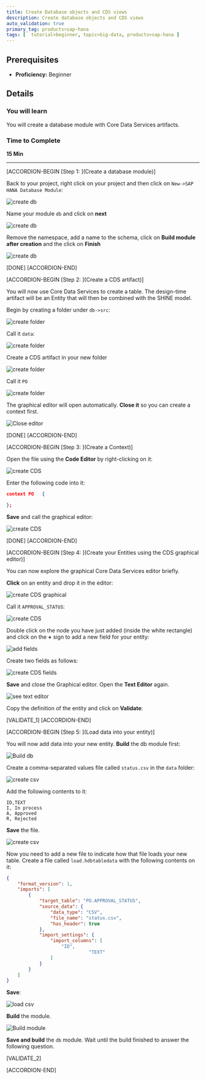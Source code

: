 ```yaml
---
title: Create Database objects and CDS views
description: Create database objects and CDS views
auto_validation: true
primary_tag: products>sap-hana
tags: [  tutorial>beginner, topic>big-data, products>sap-hana ]
---
```


## Prerequisites
 - **Proficiency:** Beginner

## Details
### You will learn  
You will create a database module with Core Data Services artifacts.

### Time to Complete
**15 Min**

---

[ACCORDION-BEGIN [Step 1: ](Create a database module)]

Back to your project, right click on your project and then click on `New->SAP HANA Database Module`:

![create db](1.png)

Name your module `db` and click on **next**

![create db](2.png)

Remove the namespace, add a name to the schema, click on **Build module after creation** and the click on **Finish**

![create db](3.png)

[DONE]
[ACCORDION-END]

[ACCORDION-BEGIN [Step 2: ](Create a CDS artifact)]

You will now use Core Data Services to create a table. The design-time artifact will be an Entity that will then be combined with the SHINE model.

Begin by creating a folder under `db->src`:

![create folder](4.png)

Call it `data`:

![create folder](5.png)

Create a CDS artifact in your new folder

![create folder](6.png)

Call it `PO`

![create folder](7.png)

The graphical editor will open automatically. **Close it** so you can create a context first.

![Close editor](close.png)

[DONE]
[ACCORDION-END]


[ACCORDION-BEGIN [Step 3: ](Create a Context)]

Open the file using the **Code Editor** by right-clicking on it:

![create CDS](8.png)

Enter the following code into it:

```json
context PO   {

};

```

**Save** and call the graphical editor:

![create CDS](9.png)

[DONE]
[ACCORDION-END]

[ACCORDION-BEGIN [Step 4: ](Create your Entities using the CDS graphical editor)]

You can now explore the graphical Core Data Services editor briefly.

**Click** on an entity and drop it in the editor:

![create CDS graphical](10.png)

Call it `APPROVAL_STATUS`:

![create CDS](11.png)

Double click on the node you have just added (inside the white rectangle) and click on the **+** sign to add a new field for your entity:

![add fields](12.png)

Create two fields as follows:

![create CDS fields](13.png)

**Save** and close the Graphical editor. Open the **Text Editor** again.

![see text editor](14.png)

Copy the definition of the entity and click on **Validate**:

[VALIDATE_1]
[ACCORDION-END]

[ACCORDION-BEGIN [Step 5: ](Load data into your entity)]

You will now add data into your new entity. **Build** the db module first:

![Build db](15.png)

Create a comma-separated values file called `status.csv` in the `data` folder:

![create csv](16.png)

Add the following contents to it:

```text
ID,TEXT
I, In process
A, Approved
R, Rejected
```

**Save** the file.

![create csv](17.png)

Now you need to add a new file to indicate how that file loads your new table. Create a file called `load.hdbtabledata` with the following contents on it:

```json
{
    "format_version": 1,
    "imports": [
        {
            "target_table": "PO.APPROVAL_STATUS",
            "source_data": {
                "data_type": "CSV",
                "file_name": "status.csv",
                "has_header": true
            },
            "import_settings": {
                "import_columns": [
                    "ID",
					          "TEXT"
                ]
            }
        }
    ]
}     
```

**Save**:

![load csv](18.png)

 **Build** the module.

![Build module](build_db.png)

**Save and build** the `db` module.  Wait until the build finished to answer the following question.


[VALIDATE_2]

[ACCORDION-END]
